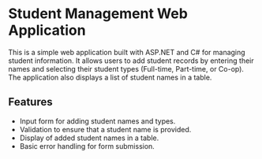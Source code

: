 # Student Management Web Application

This is a simple web application built with ASP.NET and C# for managing student information. It allows users to add student records by entering their names and selecting their student types (Full-time, Part-time, or Co-op). The application also displays a list of student names in a table.

## Features

- Input form for adding student names and types.
- Validation to ensure that a student name is provided.
- Display of added student names in a table.
- Basic error handling for form submission.
